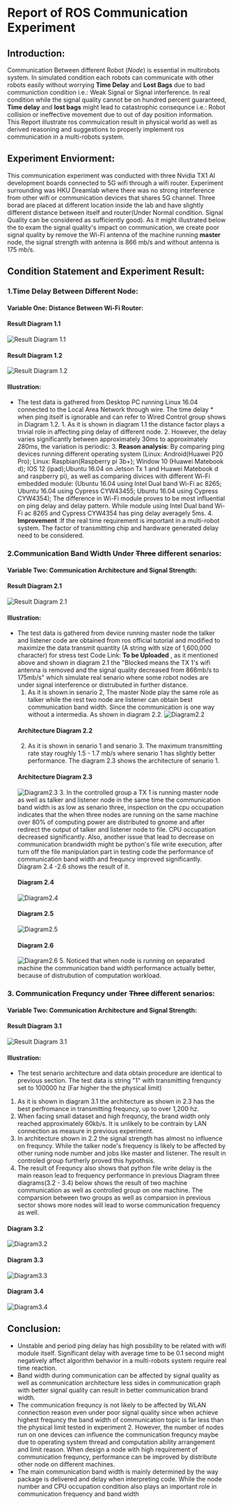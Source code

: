 # Report of ROS Communication Experiment
## Introduction:
  Communication Between different Robot (*Node*) is essential in multirobots system. In simulated condition each robots can communicate with other robots easily without worrying **Time Delay** and **Lost Bags** due to bad communiction condition i.e.: Weak Signal or Signal interference. In real condition while the signal quality cannot be on hundred percent guaranteed, **Time delay** and **lost bags** might lead to catastrophic consequnce i.e.: Robot collision or ineffective movement due to out of day position information. This Report illustrate ros commuication result in physical world as well as derived reasoning and suggestions to properly implement ros communication in a multi-robots system.
## Experiment Enviorment:
  This communication experiment was conducted with three Nvidia TX1 AI development boards connected to 5G wifi through a wifi router. Experiment surrounding was HKU Dreamlab where there was no strong interference from other wifi or communication devices that shares 5G channel. Three borad are placed at different location inside the lab and have slightly different distance between itself and router(Under Normal condition. Signal Quality can be considered as sufficiently good). As it might illustrated below the to exam the signal quality's impact on communication, we create poor signal quality by remove the Wi-Fi antenna of the machine running **master** node, the signal strength with antenna is 866 mb/s and without antenna is 175 mb/s.
## Condition Statement and Experiment Result:
### 1.Time Delay Between Different Node:
#### Variable One: Distance Between Wi-Fi Router:
####                        Result Diagram 1.1
![**Result Diagram 1.1**](/communication_exp/ping_delay/result.png)
####                        Result Diagram 1.2
![**Result Diagram 1.2**](/communication_exp/ping_delay/wireless_vs_wired.png)
#### Illustration: 
   * The test data is gathered from Desktop PC running Linux 16.04 connected to the Local Area Network through wire. The time delay      * when ping itself is ignorable and can refer to Wired Control group shows in Diagram 1.2.
    1. As it is shown in diagram 1.1 the distance factor plays a trivial role in affecting ping delay of different node.
    2. However, the delay varies significantly between approximately 30ms to approximately 280ms, the variation is periodic:
      3. **Reason analysis**: By comparing ping devices running different operating system (Linux: Android(Huawei P20 Pro); Linux:    Raspbian(Raspberry pi 3b+); Window 10 (Huawei Matebook d); IOS 12 (ipad);Ubuntu 16.04 on Jetson Tx 1 and Huawei Matebook d and raspberry pi), as well as comparing divices with different Wi-Fi embedded module: (Ubuntu 16.04 using Intel Dual band Wi-Fi ac 8265; Ubuntu 16.04 using Cypress CYW43455; Ubuntu 16.04 using Cypress CYW4354); The difference in Wi-Fi module proves to be most influential on ping delay and delay pattern. While module using Intel Dual band Wi-Fi ac 8265 and Cypress CYW4354 has ping delay averagely 5ms.
      4. **Improvement** :If the real time requirement is important in a multi-robot system. The factor of transmitting chip and hardware generated delay need to be considered.
### 2.Communication Band Width Under ~~Three~~ different senarios:
#### Variable Two: Communication Architecture and Signal Strength:
####                       Result Diagram 2.1
![Result Diagram 2.1](/communication_exp/ros_bw/result.png)
#### Illustration:
  * The test data is gathered from device running master node the talker and listener code are obtained from ros official tutorial and modified to maximize the data transmit quantity (A string with size of 1,600,000 character) for stress test Code Link: **To be Uploaded** , as it mentioned above and shown in diagram 2.1 the "Blocked means the TX 1's wifi antenna is removed and the signal quality decreased from 866mb/s to 175mb/s" which simulate real senario where some robot nodes are under signal interference or distrubuted in further distance.
    1. As it is shown in senario 2, The master Node play the same role as talker while the rest two node are listener can obtain best communication band width. Since the communication is one way without a intermedia. As shown in diagram 2.2.
    ![Diagram2.2](/communication_exp/io_diagrams/Diagram2.2.jpg)
    #### Architecture Diagram 2.2
    2. As it is shown in senario 1 and senario 3. The maximum transmitting rate stay roughly 1.5 - 1.7 mb/s where senario 1 has slightly better performance. The diagram 2.3 shows the architecture of senario 1.
    #### Architecture Diagram 2.3
    ![Diagram2.3](/communication_exp/io_diagrams/Diagram2.3.jpg)
    3. In the controlled group a TX 1 is running master node as well as talker and listener node in the same time the communication band width is as low as senario three, inspection on the cpu occupation indicates that the when three nodes are running on the same machine over 80% of computing power are distributed to gnome and after redirect the output of talker and listener node to file. CPU occupation decreased significantly. Also, another issue that lead to decrease on communication brandwidth might be python's file write execution, after turn off the file manipulation part in testing code the performance of communication band width and frequncy improved significantly. Diagram 2.4 -2.6 shows the result of it.
    #### Diagram 2.4
    ![Diagram2.4](/communication_exp/ros_bw/bare_test_result.png)
    #### Diagram 2.5
    ![Diagram2.5](/communication_exp/ros_bw/bare_control_result.png)
    #### Diagram 2.6
    ![Diagram2.6](/communication_exp/ros_bw/bare_compare.png)
    5. Noticed that when node is running on separated machine the communication band width performance actually better, because of distrubution of computation workload.
### 3. Communication Frequncy under ~~Three~~ different senarios:
#### Variable Two: Communication Architecture and Signal Strength:
####                      Result Diagram 3.1
![Result Diagram 3.1](/communication_exp/ros_hz/result.png)
#### Illustration:
  * The test senario architecture and data obtain procedure are identical to previous section. The test data is string "1" with transmitting frenquncy set to 100000 hz (Far higher the the physical limit)
  1. As it is shown in diagram 3.1 the architecture as shown in 2.3 has the best perfromance in transmitting frequncy, up to over 1,200 hz.
  2. When facing small dataset and high frequncy, the brand width only reached approximately 60kb/s. It is unlikely to be contrain by LAN connection as measure in previous experiment.
  3. In architecture shown in 2.2 the signal strength has almost no influence on frequncy. While the talker node's frequency is likely to be affected by other runing node number and jobs like master and listener. The result in controled group furtherly proved this hypothsis.
  4. The result of Frequncy also shows that python file write delay is the main reason lead to frequency performance in previous Diagram three diagrams(3.2 - 3.4) below shows the result of two machine communication as well as controlled group on one machine. The comparsion between two groups as well as comparsion in previous sector shows more nodes will lead to worse communication frequency as well.
  #### Diagram 3.2
  ![Diagram3.2](/communication_exp/ros_hz/bare_hz_test.png)
  #### Diagram 3.3
  ![Diagram3.3](/communication_exp/ros_hz/bare_hz_result.png)
  #### Diagram 3.4
  ![Diagram3.4](/communication_exp/ros_hz/bare_hz_compare.png)
  
## Conclusion:
* Unstable and period ping delay has high possbility to be related with wifi module itself. Significant delay with average time to be 0.1 second might negatively affect algorithm behavior in a multi-robots system require real time reaction.
* Band width during communication can be affected by signal quality as well as communication architecture less sides in communication graph with better signal quality can result in better communication brand width.
* The communication frequncy is not likely to be affected by WLAN connection reason even under poor signal quality since when achieve highest frequncy the band width of communication topic is far less than the physical limit tested in experiment 2. However, the number of nodes run on one devices can influence the communication frequncy maybe due to operating system thread and computation ability arrangement and limit reason. When design a node with high requirement of communication frequncy, performance can be improved by distribute other node on different machines.
* The main communication band width is mainly determined by the way package is delivered and delay when interpreting code. While the node number and CPU occupation condition also plays an important role in communication frequency and band width
  
